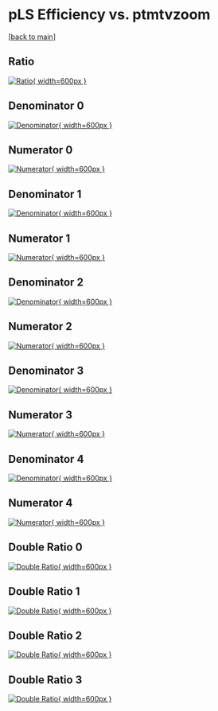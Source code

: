 # pLS Efficiency vs. ptmtvzoom

[[back to main](./)]



## Ratio

[![Ratio](../mtv/var/pLS_xtr_0_-1_eff_ptmtvzoom.png){ width=600px }](../mtv/var/pLS_xtr_0_-1_eff_ptmtvzoom.pdf)

## Denominator 0

[![Denominator](../mtv/den/pLS_xtr_0_-1_eff_ptmtvzoom_den0.png){ width=600px }](../mtv/den/pLS_xtr_0_-1_eff_ptmtvzoom_den0.pdf)

## Numerator 0

[![Numerator](../mtv/num/pLS_xtr_0_-1_eff_ptmtvzoom_num0.png){ width=600px }](../mtv/num/pLS_xtr_0_-1_eff_ptmtvzoom_num0.pdf)

## Denominator 1

[![Denominator](../mtv/den/pLS_xtr_0_-1_eff_ptmtvzoom_den1.png){ width=600px }](../mtv/den/pLS_xtr_0_-1_eff_ptmtvzoom_den1.pdf)

## Numerator 1

[![Numerator](../mtv/num/pLS_xtr_0_-1_eff_ptmtvzoom_num1.png){ width=600px }](../mtv/num/pLS_xtr_0_-1_eff_ptmtvzoom_num1.pdf)

## Denominator 2

[![Denominator](../mtv/den/pLS_xtr_0_-1_eff_ptmtvzoom_den2.png){ width=600px }](../mtv/den/pLS_xtr_0_-1_eff_ptmtvzoom_den2.pdf)

## Numerator 2

[![Numerator](../mtv/num/pLS_xtr_0_-1_eff_ptmtvzoom_num2.png){ width=600px }](../mtv/num/pLS_xtr_0_-1_eff_ptmtvzoom_num2.pdf)

## Denominator 3

[![Denominator](../mtv/den/pLS_xtr_0_-1_eff_ptmtvzoom_den3.png){ width=600px }](../mtv/den/pLS_xtr_0_-1_eff_ptmtvzoom_den3.pdf)

## Numerator 3

[![Numerator](../mtv/num/pLS_xtr_0_-1_eff_ptmtvzoom_num3.png){ width=600px }](../mtv/num/pLS_xtr_0_-1_eff_ptmtvzoom_num3.pdf)

## Denominator 4

[![Denominator](../mtv/den/pLS_xtr_0_-1_eff_ptmtvzoom_den4.png){ width=600px }](../mtv/den/pLS_xtr_0_-1_eff_ptmtvzoom_den4.pdf)

## Numerator 4

[![Numerator](../mtv/num/pLS_xtr_0_-1_eff_ptmtvzoom_num4.png){ width=600px }](../mtv/num/pLS_xtr_0_-1_eff_ptmtvzoom_num4.pdf)

## Double Ratio 0

[![Double Ratio](../mtv/ratio/pLS_xtr_0_-1_eff_ptmtvzoom_ratio0.png){ width=600px }](../mtv/ratio/pLS_xtr_0_-1_eff_ptmtvzoom_ratio0.pdf)

## Double Ratio 1

[![Double Ratio](../mtv/ratio/pLS_xtr_0_-1_eff_ptmtvzoom_ratio1.png){ width=600px }](../mtv/ratio/pLS_xtr_0_-1_eff_ptmtvzoom_ratio1.pdf)

## Double Ratio 2

[![Double Ratio](../mtv/ratio/pLS_xtr_0_-1_eff_ptmtvzoom_ratio2.png){ width=600px }](../mtv/ratio/pLS_xtr_0_-1_eff_ptmtvzoom_ratio2.pdf)

## Double Ratio 3

[![Double Ratio](../mtv/ratio/pLS_xtr_0_-1_eff_ptmtvzoom_ratio3.png){ width=600px }](../mtv/ratio/pLS_xtr_0_-1_eff_ptmtvzoom_ratio3.pdf)

